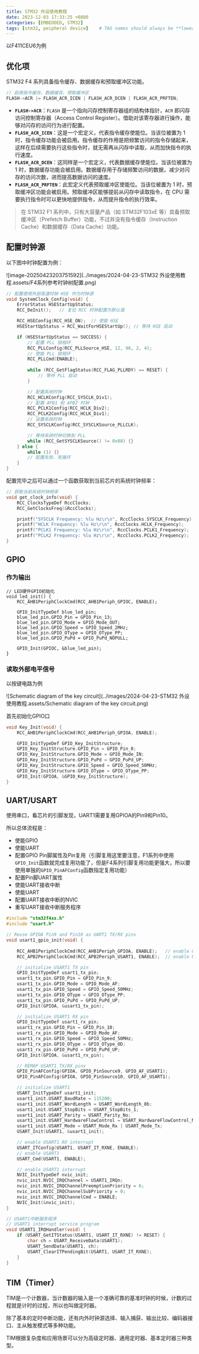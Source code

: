 ```yaml
---
title: STM32 外设使用教程
date: 2023-12-03 17:33:25 +0800
categories: [EMBEDDED, STM32]
tags: [stm32, peipheral device]    # TAG names should always be **lowercase**
---
```


以F411CEU6为例

## 优化项

STM32 F4 系列具备指令缓存、数据缓存和预取缓冲区功能。

``` c
// 启用指令缓存、数据缓存、预取缓冲区
FLASH->ACR |= FLASH_ACR_ICEN | FLASH_ACR_DCEN | FLASH_ACR_PRFTEN;
```

- **`FLASH->ACR`**：`FLASH` 是一个指向闪存控制寄存器组的结构体指针，`ACR` 即闪存访问控制寄存器（Access Control Register）。借助对该寄存器进行操作，能够对闪存的访问行为进行配置。
- **`FLASH_ACR_ICEN`**：这是一个宏定义，代表指令缓存使能位。当该位被置为 1 时，指令缓存功能会被启用。指令缓存的作用是把频繁访问的指令存储起来，这样在后续需要执行这些指令时，就无需再从闪存中读取，从而加快指令的执行速度。
- **`FLASH_ACR_DCEN`**：这同样是一个宏定义，代表数据缓存使能位。当该位被置为 1 时，数据缓存功能会被启用。数据缓存用于存储频繁访问的数据，减少对闪存的访问次数，进而提高数据访问的速度。
- **`FLASH_ACR_PRFTEN`**：此宏定义代表预取缓冲区使能位。当该位被置为 1 时，预取缓冲区功能会被启用。预取缓冲区能够提前从闪存中读取指令，在 CPU 需要执行指令时可以更快地提供指令，从而提升指令的执行效率。

> 在 STM32 F1 系列中，只有大容量产品（如 STM32F103xE 等）具备预取缓冲区（Prefetch Buffer）功能，不过并没有指令缓存（Instruction Cache）和数据缓存（Data Cache）功能。

## 配置时钟源

以下图中时钟配置为例：

![image-20250423203751592](../images/2024-04-23-STM32 外设使用教程.assets/F4系列参考时钟树配置.png)

``` c
// 配置使用外部高速时钟 HSE 作为时钟源
void SystemClock_Config(void) {
	ErrorStatus HSEStartUpStatus;
	RCC_DeInit();	// 复位 RCC 时钟配置为默认值

	RCC_HSEConfig(RCC_HSE_ON);	// 使能 HSE
	HSEStartUpStatus = RCC_WaitForHSEStartUp();	// 等待 HSE 启动

	if (HSEStartUpStatus == SUCCESS) {
		// 配置 PLL 锁相环
		RCC_PLLConfig(RCC_PLLSource_HSE, 12, 96, 2, 4);
		// 使能 PLL 锁相环
		RCC_PLLCmd(ENABLE);
		
		while (RCC_GetFlagStatus(RCC_FLAG_PLLRDY) == RESET) {
			// 等待 PLL 启动
		}

		// 配置系统时钟
		RCC_HCLKConfig(RCC_SYSCLK_Div1);
		// 配置 APB1 和 APB2 时钟
		RCC_PCLK1Config(RCC_HCLK_Div2);
		RCC_PCLK2Config(RCC_HCLK_Div1);
		// 设置系统时钟
		RCC_SYSCLKConfig(RCC_SYSCLKSource_PLLCLK);

		// 等待系统时钟切换到 PLL
		while (RCC_GetSYSCLKSource() != 0x08) {}
	} else {
		while (1) {}
		// 配置失败，死循环
	}
}
```

配置完毕之后可以通过一个函数获取到当前芯片的系统时钟频率：

``` c
// 获取当前系统时钟频率
void get_clock_info(void) {
	RCC_ClocksTypeDef RccClocks;
	RCC_GetClocksFreq(&RccClocks);

	printf("SYSCLK Frequency: %lu Hz\r\n", RccClocks.SYSCLK_Frequency);
	printf("HCLK Frequency: %lu Hz\r\n", RccClocks.HCLK_Frequency);
	printf("PCLK1 Frequency: %lu Hz\r\n", RccClocks.PCLK1_Frequency);
	printf("PCLK2 Frequency: %lu Hz\r\n", RccClocks.PCLK2_Frequency);
}
```

## GPIO

### 作为输出

``` 
// LED硬件GPIO初始化
void led_init() {
    RCC_AHB1PeriphClockCmd(RCC_AHB1Periph_GPIOC, ENABLE);

    GPIO_InitTypeDef blue_led_pin;
    blue_led_pin.GPIO_Pin = GPIO_Pin_13;
    blue_led_pin.GPIO_Mode = GPIO_Mode_OUT;
    blue_led_pin.GPIO_Speed = GPIO_Speed_2MHz;
    blue_led_pin.GPIO_OType = GPIO_OType_PP;
    blue_led_pin.GPIO_PuPd = GPIO_PuPd_NOPULL;
    
    GPIO_Init(GPIOC, &blue_led_pin);    
}
```

### 读取外部电平信号

以按键电路为例

![Schematic diagram of the key circuit](../images/2024-04-23-STM32 外设使用教程.assets/Schematic diagram of the key circuit.png)

首先初始化GPIO口

``` c
void Key_Init(void) {
    RCC_AHB1PeriphClockCmd(RCC_AHB1Periph_GPIOA, ENABLE);

    GPIO_InitTypeDef GPIO_Key_InitStructure;
    GPIO_Key_InitStructure.GPIO_Pin = GPIO_Pin_0;
    GPIO_Key_InitStructure.GPIO_Mode = GPIO_Mode_IN;
    GPIO_Key_InitStructure.GPIO_PuPd = GPIO_PuPd_UP;
    GPIO_Key_InitStructure.GPIO_Speed = GPIO_Speed_50MHz;
    GPIO_Key_InitStructure.GPIO_OType = GPIO_OType_PP;
    GPIO_Init(GPIOA, &GPIO_Key_InitStructure);
}
```



## UART/USART

使用串口，看芯片的引脚发现，UART1需要复用GPIOA的Pin9和Pin10。

所以总体流程是：

* 使能GPIO
* 使能UART
* 配置GPIO Pin脚属性及Pin复用（引脚复用这里要注意，F1系列中使用`GPIO_Init`函数就完成复用功能了，但是F4系列引脚复用功能更强大，所以要使用单独的`GPIO_PinAFConfig`函数指定复用功能）
* 配置Pin脚UART属性
* 使能UART接收中断
* 使能UART
* 配置UART接收中断的NVIC
* 重写UART接收中断服务程序

``` c
#include "stm32f4xx.h"
#include "usart.h"

// Reuse GPIOA Pin9 and Pin10 as UART1 TX/RX pins
void usart1_gpio_init(void) {
    
    RCC_AHB1PeriphClockCmd(RCC_AHB1Periph_GPIOA, ENABLE);   // enable GPIOA clock
    RCC_APB2PeriphClockCmd(RCC_APB2Periph_USART1, ENABLE);  // enable USART1 clock

    // initialize USART1 TX pin
    GPIO_InitTypeDef usart1_tx_pin;
    usart1_tx_pin.GPIO_Pin = GPIO_Pin_9;
    usart1_tx_pin.GPIO_Mode = GPIO_Mode_AF;
    usart1_tx_pin.GPIO_Speed = GPIO_Speed_50MHz;
    usart1_tx_pin.GPIO_OType = GPIO_OType_PP;
    usart1_tx_pin.GPIO_PuPd = GPIO_PuPd_UP;
    GPIO_Init(GPIOA, &usart1_tx_pin);

    // initialize USART1 RX pin
    GPIO_InitTypeDef usart1_rx_pin;
    usart1_rx_pin.GPIO_Pin = GPIO_Pin_10;
    usart1_rx_pin.GPIO_Mode = GPIO_Mode_AF;
    usart1_rx_pin.GPIO_Speed = GPIO_Speed_50MHz;
    usart1_rx_pin.GPIO_OType = GPIO_OType_OD;
    usart1_rx_pin.GPIO_PuPd = GPIO_PuPd_UP;
    GPIO_Init(GPIOA, &usart1_rx_pin);

    // REMAP USART1 TX/RX pins
    GPIO_PinAFConfig(GPIOA, GPIO_PinSource9, GPIO_AF_USART1);
    GPIO_PinAFConfig(GPIOA, GPIO_PinSource10, GPIO_AF_USART1);

    // initialize USART1
    USART_InitTypeDef usart1_init;
    usart1_init.USART_BaudRate = 115200;
    usart1_init.USART_WordLength = USART_WordLength_8b;
    usart1_init.USART_StopBits = USART_StopBits_1;
    usart1_init.USART_Parity = USART_Parity_No;
    usart1_init.USART_HardwareFlowControl = USART_HardwareFlowControl_None;
    usart1_init.USART_Mode = USART_Mode_Rx | USART_Mode_Tx;
    USART_Init(USART1, &usart1_init);

    // enable USART1 RX interrupt
    USART_ITConfig(USART1, USART_IT_RXNE, ENABLE);
    // enable USART1
    USART_Cmd(USART1, ENABLE);

    // enable USART1 interrupt
    NVIC_InitTypeDef nvic_init;
    nvic_init.NVIC_IRQChannel = USART1_IRQn;
    nvic_init.NVIC_IRQChannelPreemptionPriority = 6;
    nvic_init.NVIC_IRQChannelSubPriority = 0;
    nvic_init.NVIC_IRQChannelCmd = ENABLE;
    NVIC_Init(&nvic_init);
}

// USART1中断服务程序
// USART1 interrupt service program
void USART1_IRQHandler(void) {
    if (USART_GetITStatus(USART1, USART_IT_RXNE) != RESET) {
        char ch = USART_ReceiveData(USART1);
        USART_SendData(USART1, ch);
        USART_ClearITPendingBit(USART1, USART_IT_RXNE);
    }
}
```

## TIM（Timer）

TIM是一个计数器，当计数器的输入是一个准确可靠的基准时钟的时候，计数的过程就是计时的过程，所以也叫做定时器。

除了基本的定时中断功能，还有内外时钟源选择、输入捕获、输出比较、编码器接口、主从触发模式等多种功能。

TIM根据复杂度和应用场景可以分为高级定时器、通用定时器、基本定时器三种类型。
